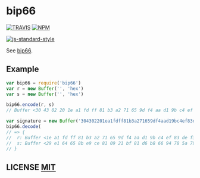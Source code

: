 # bip66

[![TRAVIS](https://secure.travis-ci.org/bitcoinjs/bip66.png)](http://travis-ci.org/bitcoinjs/bip66)
[![NPM](http://img.shields.io/npm/v/bip66.svg)](https://www.npmjs.org/package/bip66)

[![js-standard-style](https://cdn.rawgit.com/feross/standard/master/badge.svg)](https://github.com/feross/standard)


See [bip66](https://github.com/bitcoin/bips/blob/master/bip-0066.mediawiki).


## Example

``` javascript
var bip66 = require('bip66')
var r = new Buffer('', 'hex')
var s = new Buffer('', 'hex')

bip66.encode(r, s)
// Buffer <30 43 02 20 1e a1 fd ff 81 b3 a2 71 65 9d f4 aa d1 9b c4 ef 83 de f3 89 13 1a 36 35 8f e6 4b 24 56 32 e7 77 02 1f 29 e1 64 65 8b e9 ce 81 09 21 bf 81 d6 b8 66 94 78 5a 79 ea 1e 52 db fa 51 05 14 8d 1f 0b c1>

var signature = new Buffer('304302201ea1fdff81b3a271659df4aad19bc4ef83def389131a36358fe64b245632e777021f29e164658be9ce810921bf81d6b86694785a79ea1e52dbfa5105148d1f0bc1', 'hex')
bip66.decode(
// => {
//	r: Buffer <1e a1 fd ff 81 b3 a2 71 65 9d f4 aa d1 9b c4 ef 83 de f3 89 13 1a 36 35 8f e6 4b 24 56 32 e7 77>,
//	s: Buffer <29 e1 64 65 8b e9 ce 81 09 21 bf 81 d6 b8 66 94 78 5a 79 ea 1e 52 db fa 51 05 14 8d 1f 0b c1>
// }

```

## LICENSE [MIT](LICENSE)
